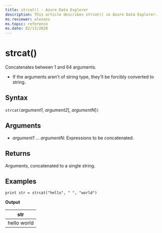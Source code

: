 ```yaml
---
title: strcat() - Azure Data Explorer
description: This article describes strcat() in Azure Data Explorer.
ms.reviewer: alexans
ms.topic: reference
ms.date: 02/13/2020
---
```

# strcat()

Concatenates between 1 and 64 arguments.

* If the arguments aren't of string type, they'll be forcibly converted to string.

## Syntax

`strcat(`*argument1*, *argument2*[, *argumentN*]`)`

## Arguments

* *argument1* ... *argumentN*: Expressions to be concatenated.

## Returns

Arguments, concatenated to a single string.

## Examples
  
```kusto
print str = strcat("hello", " ", "world")
```

**Output**

|str|
|---|
|hello world|
